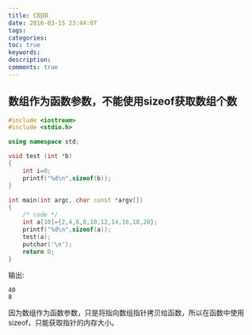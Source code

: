 ```yaml
---
title: C陷阱
date: 2016-03-15 23:44:07
tags:
categories:
toc: true
keywords:
description:
comments: true
---
```


## 数组作为函数参数，不能使用sizeof获取数组个数

```C++
#include <iostream>
#include <stdio.h>

using namespace std;

void test (int *b)
{
    int i=0;
    printf("%d\n",sizeof(b));
}

int main(int argc, char const *argv[])
{
    /* code */
    int a[10]={2,4,6,8,10,12,14,16,18,20};
    printf("%d\n",sizeof(a));
    test(a);
    putchar('\n');
    return 0;
}
```

输出:

```
40
8
```

因为数组作为函数参数，只是将指向数组指针拷贝给函数，所以在函数中使用sizeof，只能获取指针的内存大小。